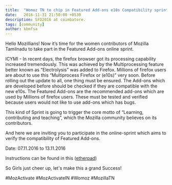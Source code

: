 ```yaml
---
title:  "Womoz TN to chip in Featured Add-ons e10s Compatibility sprint"
date:   2016-11-31 21:50:00 +0530
description: SFD2016 at coimbatore.
tags: [community]
author: kbmfsa
---
```

Hello Mozillians!
Now it’s time for the women contributors of Mozilla Tamilnadu to take part in the Featured Add-ons online sprint.


ICYMI - In recent days, the firefox browser got its processing capability increased tremendously. This was achieved by the Multiprocessing feature better known as “Electrolysis” was added to Firefox. Millions of firefox users are about to use this “Multiprocess Firefox or (e10s)” very soon.
Before rolling out the update to all, one thing must be ensured. The Add-ons which are developed before should be checked if they are compatible with the new e10s.
The Featured Add-ons are the recommended add-ons which are used by Millions of firefox users. These must be tested and verified because users would not like to use add-ons which has bugs. 


This kind of Sprint is going to trigger the core motto of “Learning, contributing and teaching”, which the Mozilla community believes on its contributors.


And here we are inviting you to participate in the online-sprint which aims to verify the compatibility of Featured Add-ons.


Date: 07.11.2016 to 13.11.2016


Instructions can be found in this ([etherpad](https://public.etherpad-mozilla.org/p/WomozTN-e10s-Addon-compatibility))


 So Girls just cheer up, let's make this a grand Success! 


#MozActivate #MozActivateIN #Womoz #MozillaTN
